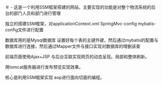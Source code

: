 ＃ - 这是一个利用SSM框架搭建的网站，主要实现的功能是对整个物流系统的后台的部门人员和部门进行管理
    
独立的搭建SSM框架，对applicationContext.xml   SpringMvc-config  mybatis-config文件进行配置

数据库用的是Mysql数据库 设置好每个表的主键外键，然后通过mybatis的配置与数据库进行连接，然后通过Mapper文件与接口实现对数据库的增删该查

前端页面使用Ajax+JSP 与后台互联实现网页的动态呈现。局部和整体刷新。

用tomcat服务器进行发布预览实现效果。

核心是利用SSM框架实现 aop进行面向切面的编程。
